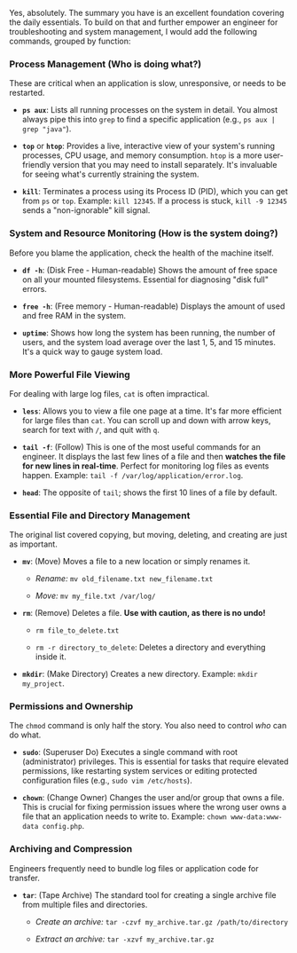 Yes, absolutely. The summary you have is an excellent foundation covering the daily essentials. To build on that and further empower an engineer for troubleshooting and system management, I would add the following commands, grouped by function:

### **Process Management (Who is doing what?)**

These are critical when an application is slow, unresponsive, or needs to be restarted.

- **`ps aux`**: Lists all running processes on the system in detail. You almost always pipe this into `grep` to find a specific application (e.g., `ps aux | grep "java"`).
    
- **`top`** or **`htop`**: Provides a live, interactive view of your system's running processes, CPU usage, and memory consumption. `htop` is a more user-friendly version that you may need to install separately. It's invaluable for seeing what's currently straining the system.
    
- **`kill`**: Terminates a process using its Process ID (PID), which you can get from `ps` or `top`. Example: `kill 12345`. If a process is stuck, `kill -9 12345` sends a "non-ignorable" kill signal.
    

### **System and Resource Monitoring (How is the system doing?)**

Before you blame the application, check the health of the machine itself.

- **`df -h`**: (Disk Free - Human-readable) Shows the amount of free space on all your mounted filesystems. Essential for diagnosing "disk full" errors.
    
- **`free -h`**: (Free memory - Human-readable) Displays the amount of used and free RAM in the system.
    
- **`uptime`**: Shows how long the system has been running, the number of users, and the system load average over the last 1, 5, and 15 minutes. It's a quick way to gauge system load.
    

### **More Powerful File Viewing**

For dealing with large log files, `cat` is often impractical.

- **`less`**: Allows you to view a file one page at a time. It's far more efficient for large files than `cat`. You can scroll up and down with arrow keys, search for text with `/`, and quit with `q`.
    
- **`tail -f`**: (Follow) This is one of the most useful commands for an engineer. It displays the last few lines of a file and then **watches the file for new lines in real-time**. Perfect for monitoring log files as events happen. Example: `tail -f /var/log/application/error.log`.
    
- **`head`**: The opposite of `tail`; shows the first 10 lines of a file by default.
    

### **Essential File and Directory Management**

The original list covered copying, but moving, deleting, and creating are just as important.

- **`mv`**: (Move) Moves a file to a new location or simply renames it.
    
    - _Rename:_ `mv old_filename.txt new_filename.txt`
        
    - _Move:_ `mv my_file.txt /var/log/`
        
- **`rm`**: (Remove) Deletes a file. **Use with caution, as there is no undo!**
    
    - `rm file_to_delete.txt`
        
    - `rm -r directory_to_delete`: Deletes a directory and everything inside it.
        
- **`mkdir`**: (Make Directory) Creates a new directory. Example: `mkdir my_project`.
    

### **Permissions and Ownership**

The `chmod` command is only half the story. You also need to control _who_ can do what.

- **`sudo`**: (Superuser Do) Executes a single command with root (administrator) privileges. This is essential for tasks that require elevated permissions, like restarting system services or editing protected configuration files (e.g., `sudo vim /etc/hosts`).
    
- **`chown`**: (Change Owner) Changes the user and/or group that owns a file. This is crucial for fixing permission issues where the wrong user owns a file that an application needs to write to. Example: `chown www-data:www-data config.php`.
    

### **Archiving and Compression**

Engineers frequently need to bundle log files or application code for transfer.

- **`tar`**: (Tape Archive) The standard tool for creating a single archive file from multiple files and directories.
    
    - _Create an archive:_ `tar -czvf my_archive.tar.gz /path/to/directory`
        
    - _Extract an archive:_ `tar -xzvf my_archive.tar.gz`
